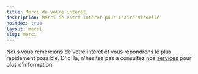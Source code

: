 ```yaml
---
title: Merci de votre intérêt
description: Merci de votre intérêt pour L'Aire Visuelle
noindex: true
layout: merci
slug: merci
---
```


Nous vous remercions de votre intérêt et vous répondrons le plus rapidement possible. D'ici là, n'hésitez pas à consultez nos [services](/services) pour plus d'information.